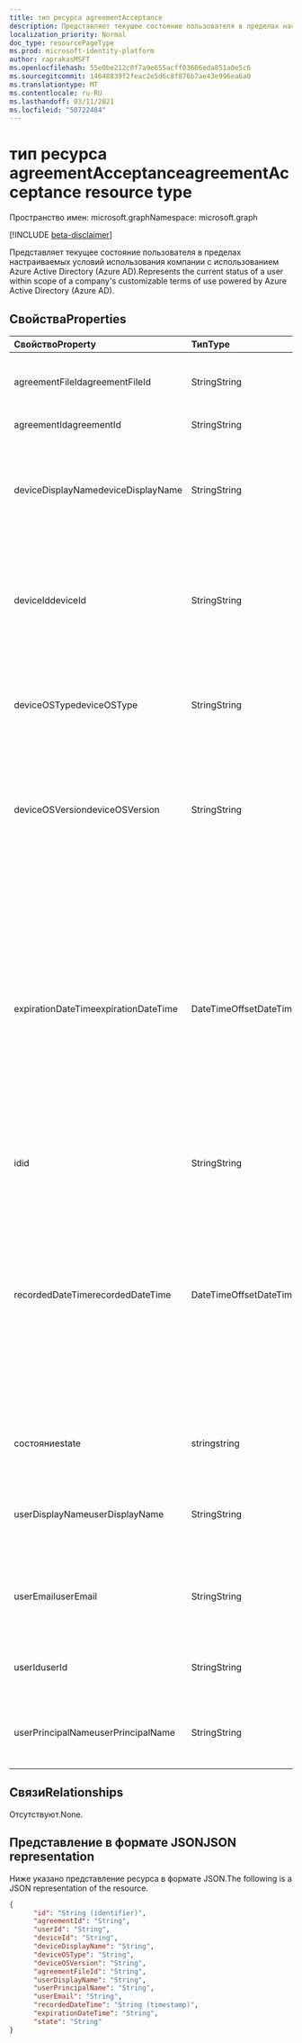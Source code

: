 ```yaml
---
title: тип ресурса agreementAcceptance
description: Представляет текущее состояние пользователя в пределах настраиваемых условий использования компании с использованием Azure Active Directory (Azure AD).
localization_priority: Normal
doc_type: resourcePageType
ms.prod: microsoft-identity-platform
author: raprakasMSFT
ms.openlocfilehash: 55e0be212c0f7a9e655acff03606eda851a0e5c6
ms.sourcegitcommit: 14648839f2feac2e5d6c8f876b7ae43e996ea6a0
ms.translationtype: MT
ms.contentlocale: ru-RU
ms.lasthandoff: 03/11/2021
ms.locfileid: "50722484"
---
```

# <a name="agreementacceptance-resource-type"></a><span data-ttu-id="e02b1-103">тип ресурса agreementAcceptance</span><span class="sxs-lookup"><span data-stu-id="e02b1-103">agreementAcceptance resource type</span></span>

<span data-ttu-id="e02b1-104">Пространство имен: microsoft.graph</span><span class="sxs-lookup"><span data-stu-id="e02b1-104">Namespace: microsoft.graph</span></span>

[!INCLUDE [beta-disclaimer](../../includes/beta-disclaimer.md)]

<span data-ttu-id="e02b1-105">Представляет текущее состояние пользователя в пределах настраиваемых условий использования компании с использованием Azure Active Directory (Azure AD).</span><span class="sxs-lookup"><span data-stu-id="e02b1-105">Represents the current status of a user within scope of a company's customizable terms of use powered by Azure Active Directory (Azure AD).</span></span>

<!--
## Methods

| Method       | Return Type | Description |
|:-------------|:------------|:------------|
| [Get agreementAcceptance](../api/agreementacceptance-get.md) | [agreementAcceptance](agreementacceptance.md) | Read properties and relationships of agreementAcceptance object. |
| [Update](../api/agreementacceptance-update.md) | [agreementAcceptance](agreementacceptance.md) | Update an **agreementAcceptance** object. |
| [Delete](../api/agreementacceptance-delete.md) | None | Delete an **agreementAcceptance** object. |
-->

## <a name="properties"></a><span data-ttu-id="e02b1-106">Свойства</span><span class="sxs-lookup"><span data-stu-id="e02b1-106">Properties</span></span>
| <span data-ttu-id="e02b1-107">Свойство</span><span class="sxs-lookup"><span data-stu-id="e02b1-107">Property</span></span>     | <span data-ttu-id="e02b1-108">Тип</span><span class="sxs-lookup"><span data-stu-id="e02b1-108">Type</span></span>        | <span data-ttu-id="e02b1-109">Описание</span><span class="sxs-lookup"><span data-stu-id="e02b1-109">Description</span></span> |
|:-------------|:------------|:------------|
|<span data-ttu-id="e02b1-110">agreementFileId</span><span class="sxs-lookup"><span data-stu-id="e02b1-110">agreementFileId</span></span>|<span data-ttu-id="e02b1-111">String</span><span class="sxs-lookup"><span data-stu-id="e02b1-111">String</span></span>|<span data-ttu-id="e02b1-112">ID файла соглашения, принятого пользователем.</span><span class="sxs-lookup"><span data-stu-id="e02b1-112">ID of the agreement file accepted by the user.</span></span>|
|<span data-ttu-id="e02b1-113">agreementId</span><span class="sxs-lookup"><span data-stu-id="e02b1-113">agreementId</span></span>|<span data-ttu-id="e02b1-114">String</span><span class="sxs-lookup"><span data-stu-id="e02b1-114">String</span></span>|<span data-ttu-id="e02b1-115">ID соглашения.</span><span class="sxs-lookup"><span data-stu-id="e02b1-115">ID of the agreement.</span></span>|
|<span data-ttu-id="e02b1-116">deviceDisplayName</span><span class="sxs-lookup"><span data-stu-id="e02b1-116">deviceDisplayName</span></span>|<span data-ttu-id="e02b1-117">String</span><span class="sxs-lookup"><span data-stu-id="e02b1-117">String</span></span>|<span data-ttu-id="e02b1-118">Отображающее имя устройства, используемого для принятие соглашения.</span><span class="sxs-lookup"><span data-stu-id="e02b1-118">The display name of the device used for accepting the agreement.</span></span>|
|<span data-ttu-id="e02b1-119">deviceId</span><span class="sxs-lookup"><span data-stu-id="e02b1-119">deviceId</span></span>|<span data-ttu-id="e02b1-120">String</span><span class="sxs-lookup"><span data-stu-id="e02b1-120">String</span></span>|<span data-ttu-id="e02b1-121">Уникальный идентификатор устройства, используемого для принятие соглашения.</span><span class="sxs-lookup"><span data-stu-id="e02b1-121">The unique identifier of the device used for accepting the agreement.</span></span>|
|<span data-ttu-id="e02b1-122">deviceOSType</span><span class="sxs-lookup"><span data-stu-id="e02b1-122">deviceOSType</span></span>|<span data-ttu-id="e02b1-123">String</span><span class="sxs-lookup"><span data-stu-id="e02b1-123">String</span></span>|<span data-ttu-id="e02b1-124">Операционная система, используемая для принятие соглашения.</span><span class="sxs-lookup"><span data-stu-id="e02b1-124">The operating system used for accepting the agreement.</span></span>|
|<span data-ttu-id="e02b1-125">deviceOSVersion</span><span class="sxs-lookup"><span data-stu-id="e02b1-125">deviceOSVersion</span></span>|<span data-ttu-id="e02b1-126">String</span><span class="sxs-lookup"><span data-stu-id="e02b1-126">String</span></span>|<span data-ttu-id="e02b1-127">Версия операционной системы устройства, используемого для принятие соглашения.</span><span class="sxs-lookup"><span data-stu-id="e02b1-127">The operating system version of the device used for accepting the agreement.</span></span>    |
|<span data-ttu-id="e02b1-128">expirationDateTime</span><span class="sxs-lookup"><span data-stu-id="e02b1-128">expirationDateTime</span></span>|<span data-ttu-id="e02b1-129">DateTimeOffset</span><span class="sxs-lookup"><span data-stu-id="e02b1-129">DateTimeOffset</span></span>|<span data-ttu-id="e02b1-130">Срок действия даты принятия.</span><span class="sxs-lookup"><span data-stu-id="e02b1-130">The expiration date time of the acceptance.</span></span> <span data-ttu-id="e02b1-131">Тип Timestamp представляет сведения о времени и дате с использованием формата ISO 8601 (всегда применяется формат UTC).</span><span class="sxs-lookup"><span data-stu-id="e02b1-131">The Timestamp type represents date and time information using ISO 8601 format and is always in UTC time.</span></span> <span data-ttu-id="e02b1-132">Например, значение полуночи 1 января 2014 г. в формате UTC: `2014-01-01T00:00:00Z`.</span><span class="sxs-lookup"><span data-stu-id="e02b1-132">For example, midnight UTC on Jan 1, 2014 is `2014-01-01T00:00:00Z`</span></span>|
|<span data-ttu-id="e02b1-133">id</span><span class="sxs-lookup"><span data-stu-id="e02b1-133">id</span></span>|<span data-ttu-id="e02b1-134">String</span><span class="sxs-lookup"><span data-stu-id="e02b1-134">String</span></span>| <span data-ttu-id="e02b1-135">Только для чтения.</span><span class="sxs-lookup"><span data-stu-id="e02b1-135">Read-only.</span></span>|
|<span data-ttu-id="e02b1-136">recordedDateTime</span><span class="sxs-lookup"><span data-stu-id="e02b1-136">recordedDateTime</span></span>|<span data-ttu-id="e02b1-137">DateTimeOffset</span><span class="sxs-lookup"><span data-stu-id="e02b1-137">DateTimeOffset</span></span>|<span data-ttu-id="e02b1-138">Тип Timestamp представляет сведения о времени и дате с использованием формата ISO 8601 (всегда применяется формат UTC).</span><span class="sxs-lookup"><span data-stu-id="e02b1-138">The Timestamp type represents date and time information using ISO 8601 format and is always in UTC time.</span></span> <span data-ttu-id="e02b1-139">Например, значение полуночи 1 января 2014 г. в формате UTC: `2014-01-01T00:00:00Z`.</span><span class="sxs-lookup"><span data-stu-id="e02b1-139">For example, midnight UTC on Jan 1, 2014 is `2014-01-01T00:00:00Z`</span></span>|
|<span data-ttu-id="e02b1-140">состояние</span><span class="sxs-lookup"><span data-stu-id="e02b1-140">state</span></span>|<span data-ttu-id="e02b1-141">string</span><span class="sxs-lookup"><span data-stu-id="e02b1-141">string</span></span>| <span data-ttu-id="e02b1-142">Возможные значения: `accepted`, `declined`.</span><span class="sxs-lookup"><span data-stu-id="e02b1-142">Possible values are: `accepted`, `declined`.</span></span>|
|<span data-ttu-id="e02b1-143">userDisplayName</span><span class="sxs-lookup"><span data-stu-id="e02b1-143">userDisplayName</span></span>|<span data-ttu-id="e02b1-144">String</span><span class="sxs-lookup"><span data-stu-id="e02b1-144">String</span></span>|<span data-ttu-id="e02b1-145">Отображение имени пользователя при записи приемки.</span><span class="sxs-lookup"><span data-stu-id="e02b1-145">Display name of the user when the acceptance was recorded.</span></span>|
|<span data-ttu-id="e02b1-146">userEmail</span><span class="sxs-lookup"><span data-stu-id="e02b1-146">userEmail</span></span>|<span data-ttu-id="e02b1-147">String</span><span class="sxs-lookup"><span data-stu-id="e02b1-147">String</span></span>|<span data-ttu-id="e02b1-148">Электронная почта пользователя при записи принятия.</span><span class="sxs-lookup"><span data-stu-id="e02b1-148">Email of the user when the acceptance was recorded.</span></span>|
|<span data-ttu-id="e02b1-149">userId</span><span class="sxs-lookup"><span data-stu-id="e02b1-149">userId</span></span>|<span data-ttu-id="e02b1-150">String</span><span class="sxs-lookup"><span data-stu-id="e02b1-150">String</span></span>|<span data-ttu-id="e02b1-151">ID пользователя, который принял соглашение.</span><span class="sxs-lookup"><span data-stu-id="e02b1-151">ID of the user who accepted the agreement.</span></span>|
|<span data-ttu-id="e02b1-152">userPrincipalName</span><span class="sxs-lookup"><span data-stu-id="e02b1-152">userPrincipalName</span></span>|<span data-ttu-id="e02b1-153">String</span><span class="sxs-lookup"><span data-stu-id="e02b1-153">String</span></span>|<span data-ttu-id="e02b1-154">UPN пользователя при записи принятия.</span><span class="sxs-lookup"><span data-stu-id="e02b1-154">UPN of the user when the acceptance was recorded.</span></span>|

## <a name="relationships"></a><span data-ttu-id="e02b1-155">Связи</span><span class="sxs-lookup"><span data-stu-id="e02b1-155">Relationships</span></span>
<span data-ttu-id="e02b1-156">Отсутствуют.</span><span class="sxs-lookup"><span data-stu-id="e02b1-156">None.</span></span>


## <a name="json-representation"></a><span data-ttu-id="e02b1-157">Представление в формате JSON</span><span class="sxs-lookup"><span data-stu-id="e02b1-157">JSON representation</span></span>

<span data-ttu-id="e02b1-158">Ниже указано представление ресурса в формате JSON.</span><span class="sxs-lookup"><span data-stu-id="e02b1-158">The following is a JSON representation of the resource.</span></span>

<!-- {
  "blockType": "resource",
  "optionalProperties": [

  ],
  "@odata.type": "microsoft.graph.agreementAcceptance"
}-->

```json
{
      "id": "String (identifier)",
      "agreementId": "String",
      "userId": "String",
      "deviceId": "String",
      "deviceDisplayName": "String",
      "deviceOSType": "String",
      "deviceOSVersion": "String",
      "agreementFileId": "String",
      "userDisplayName": "String",
      "userPrincipalName": "String",
      "userEmail": "String",
      "recordedDateTime": "String (timestamp)",
      "expirationDateTime": "String",
      "state": "String"
}
```

<!-- uuid: 8fcb5dbc-d5aa-4681-8e31-b001d5168d79
2015-10-25 14:57:30 UTC -->
<!--
{
  "type": "#page.annotation",
  "description": "agreementAcceptance resource",
  "keywords": "",
  "section": "documentation",
  "tocPath": "",
  "suppressions": []
}
-->


